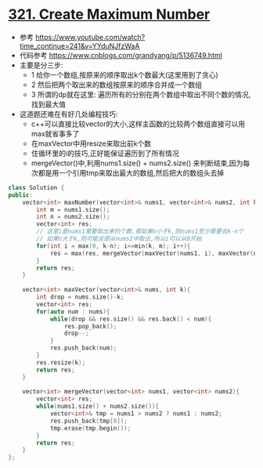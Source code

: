 # [321. Create Maximum Number](https://leetcode.com/problems/create-maximum-number/description/)
* 参考 https://www.youtube.com/watch?time_continue=241&v=YYduNJfzWaA
* 代码参考 https://www.cnblogs.com/grandyang/p/5136749.html
* 主要是分三步:
	* 1 给你一个数组,按原来的顺序取出k个数最大(这里用到了贪心)
  * 2 然后把两个取出来的数组按原来的顺序合并成一个数组
  * 3 所谓的dp就在这里: 遍历所有的分别在两个数组中取出不同个数的情况,找到最大值
* 这道题还难在有好几处编程技巧:
   * c++可以直接比较vector的大小,这样主函数的比较两个数组直接可以用max就省事多了
   * 在maxVector中用resize来取出前k个数
   * 住循环里的i的技巧,正好能保证遍历到了所有情况
   * mergeVector()中,利用nums1.size() + nums2.size() 来判断结束,因为每次都是用一个引用tmp来取出最大的数组,然后把大的数组头去掉

```c++
class Solution {
public:
    vector<int> maxNumber(vector<int>& nums1, vector<int>& nums2, int k) {
        int m = nums1.size();
        int n = nums2.size();
        vector<int> res;
        // 这里i是nums1需要取出来的个数,那如果n小于k,则nums1至少需要去k-n个
        // 如果n大于k,则可能全部从nums2中取出,所以i可以从0开始
        for(int i = max(0, k-n); i<=min(k, m); i++){
            res = max(res, mergeVector(maxVector(nums1, i), maxVector(nums2, k-i)));
        }
        return res;
    }
    
    vector<int> maxVector(vector<int>& nums, int k){
        int drop = nums.size()-k;
        vector<int> res;
        for(auto num : nums){
            while(drop && res.size() && res.back() < num){
                res.pop_back();
                drop--;
            }
            res.push_back(num);
        }
        res.resize(k);
        return res;
    }
    
    vector<int> mergeVector(vector<int> nums1, vector<int> nums2){
        vector<int> res;
        while(nums1.size() + nums2.size()){
            vector<int>& tmp = nums1 > nums2 ? nums1 : nums2;
            res.push_back(tmp[0]);
            tmp.erase(tmp.begin());
        }
        return res;
    }
};
```
